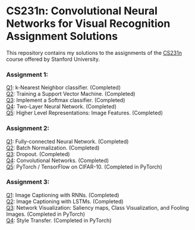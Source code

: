 # CS231n: Convolutional Neural Networks for Visual Recognition Assignment Solutions  
  
  
This repository contains my solutions to the assignments of the [CS231n](http://cs231n.stanford.edu/) course offered by Stanford University.  
  
### Assignment 1:  
[Q1](https://github.com/adityakuppa26/CS231N-Assignment-Solutions/blob/master/assignment1/knn.ipynb): k-Nearest Neighbor classifier. (Completed)  
[Q2](https://github.com/adityakuppa26/CS231N-Assignment-Solutions/blob/master/assignment1/svm.ipynb): Training a Support Vector Machine. (Completed)  
[Q3](https://github.com/adityakuppa26/CS231N-Assignment-Solutions/blob/master/assignment1/softmax.ipynb): Implement a Softmax classifier. (Completed)  
[Q4](https://github.com/adityakuppa26/CS231N-Assignment-Solutions/blob/master/assignment1/two_layer_net.ipynb): Two-Layer Neural Network. (Completed)  
[Q5](https://github.com/adityakuppa26/CS231N-Assignment-Solutions/blob/master/assignment1/features.ipynb): Higher Level Representations: Image Features. (Completed)  
  
### Assignment 2:  
[Q1](https://github.com/adityakuppa26/CS231N-Assignment-Solutions/blob/master/assignment2/FullyConnectedNets.ipynb): Fully-connected Neural Network. (Completed)  
[Q2](https://github.com/adityakuppa26/CS231N-Assignment-Solutions/blob/master/assignment2/BatchNormalization.ipynb): Batch Normalization. (Completed)  
[Q3](https://github.com/adityakuppa26/CS231N-Assignment-Solutions/blob/master/assignment2/Dropout.ipynb): Dropout. (Completed)  
[Q4](https://github.com/adityakuppa26/CS231N-Assignment-Solutions/blob/master/assignment2/ConvolutionalNetworks.ipynb): Convolutional Networks. (Completed)  
[Q5](https://github.com/adityakuppa26/CS231N-Assignment-Solutions/blob/master/assignment2/PyTorch.ipynb): PyTorch / TensorFlow on CIFAR-10. (Completed in PyTorch)  
  
### Assignment 3:  
[Q1](https://github.com/adityakuppa26/CS231N-Assignment-Solutions/blob/master/assignment3/RNN_Captioning.ipynb):  Image Captioning with RNNs. (Completed)  
[Q2](https://github.com/adityakuppa26/CS231N-Assignment-Solutions/blob/master/assignment3/LSTM_Captioning.ipynb): Image Captioning with LSTMs. (Completed)  
[Q3](https://github.com/adityakuppa26/CS231N-Assignment-Solutions/blob/master/assignment3/NetworkVisualization-PyTorch.ipynb): Network Visualization: Saliency maps, Class Visualization, and Fooling Images. (Completed in PyTorch)  
[Q4](https://github.com/adityakuppa26/CS231N-Assignment-Solutions/blob/master/assignment3/StyleTransfer-PyTorch.ipynb): Style Transfer. (Completed in PyTorch)  
